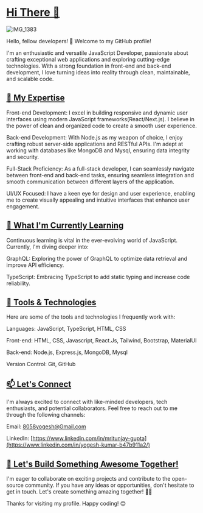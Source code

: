 # [Hi There 👋](https://github.com/Yogesh889#hi-there)

![IMG_1383](https://github.com/yogesh889/Yogesh889/assets/60712411/eebae107-fc74-437a-b565-7dc1cf3cab6b)

Hello, fellow developers! 👋 Welcome to my GitHub profile!

I'm an enthusiastic and versatile JavaScript Developer, passionate about crafting exceptional web applications and exploring cutting-edge technologies. With a strong foundation in front-end and back-end development, I love turning ideas into reality through clean, maintainable, and scalable code.

## [🚀 My Expertise](https://github.com/yogesh889#-my-expertise)
Front-end Development: I excel in building responsive and dynamic user interfaces using modern JavaScript frameworks(React/Next.js). I believe in the power of clean and organized code to create a smooth user experience.

Back-end Development: With Node.js as my weapon of choice, I enjoy crafting robust server-side applications and RESTful APIs. I'm adept at working with databases like MongoDB and Mysql, ensuring data integrity and security.

Full-Stack Proficiency: As a full-stack developer, I can seamlessly navigate between front-end and back-end tasks, ensuring seamless integration and smooth communication between different layers of the application.

UI/UX Focused: I have a keen eye for design and user experience, enabling me to create visually appealing and intuitive interfaces that enhance user engagement.

## [🌱 What I'm Currently Learning](https://github.com/yogesh889#-what-im-currently-learning)
Continuous learning is vital in the ever-evolving world of JavaScript. Currently, I'm diving deeper into:

GraphQL: Exploring the power of GraphQL to optimize data retrieval and improve API efficiency.

TypeScript: Embracing TypeScript to add static typing and increase code reliability.

## [🔧 Tools & Technologies](https://github.com/yogesh889#-tools--technologies)
Here are some of the tools and technologies I frequently work with:

Languages: JavaScript, TypeScript, HTML, CSS

Front-end: HTML, CSS, Javascript, React.Js, Tailwind, Bootstrap, MaterialUI

Back-end: Node.js, Express.js, MongoDB, Mysql

Version Control: Git, GitHub

## [📫 Let's Connect](https://github.com/yogesh889#-lets-connect)
I'm always excited to connect with like-minded developers, tech enthusiasts, and potential collaborators. Feel free to reach out to me through the following channels:

Email: [8058yogesh@Gmail.com](8058yogesh@gmail.com)

LinkedIn: [https://www.linkedin.com/in/mritunjay-gupta](https://www.linkedin.com/in/yogesh-kumar-b47b911a2/)

## [🎉 Let's Build Something Awesome Together!](https://github.com/yogesh889#-lets-build-something-awesome-together)
I'm eager to collaborate on exciting projects and contribute to the open-source community. If you have any ideas or opportunities, don't hesitate to get in touch. Let's create something amazing together! 👨‍💻

Thanks for visiting my profile. Happy coding! 😊
